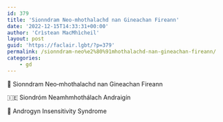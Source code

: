```yaml
---
id: 379
title: 'Sionndram Neo‑mhothalachd nan Gineachan Fireann'
date: '2022-12-15T14:33:31+00:00'
author: 'Crìstean MacMhìcheil'
layout: post
guid: 'https://faclair.lgbt/?p=379'
permalink: /sionndram-neo%e2%80%91mhothalachd-nan-gineachan-fireann/
categories:
    - gd
---
```


&#x1f3f4;&#xe0067;&#xe0062;&#xe0073;&#xe0063;&#xe0074;&#xe007f; Sionndram Neo‑mhothalachd nan Gineachan Fireann

&#x1f1ee;&#x1f1ea; Siondróm Neamhmhothálach Andraigín

&#x1f3f4;&#xe0067;&#xe0062;&#xe0065;&#xe006e;&#xe0067;&#xe007f; Androgyn Insensitivity Syndrome